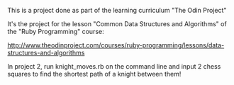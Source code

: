 This is a project done as part of the learning curriculum "The Odin Project"

It's the project for the lesson "Common Data Structures and Algorithms" of the "Ruby Programming" course:

http://www.theodinproject.com/courses/ruby-programming/lessons/data-structures-and-algorithms

In project 2, run knight_moves.rb on the command line and input 2 chess squares to find the shortest path of a knight between them!
